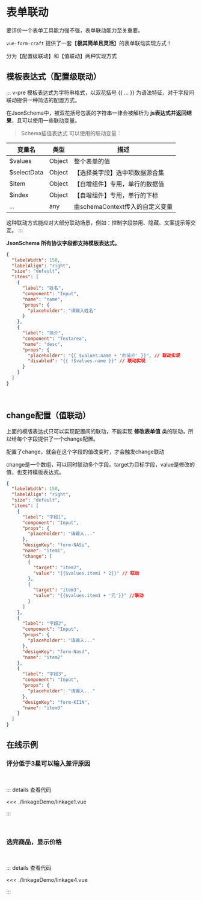 <script setup>
import Linkage from './linkageDemo/linkage.vue'
import Linkage1 from './linkageDemo/linkage1.vue'
import Linkage2 from './linkageDemo/linkage2.vue'
import Linkage3 from './linkageDemo/linkage3.vue'
import Linkage4 from './linkageDemo/linkage4.vue'
</script>

# 表单联动

要评价一个表单工具能力强不强，表单联动能力至关重要。

`vue-form-craft` 提供了一套【**极其简单且灵活**】的表单联动实现方式！

分为【配置级联动】和【值联动】两种实现方式

## 模板表达式（配置级联动）

::: v-pre
模板表达式为字符串格式，以双花括号 {{ ... }} 为语法特征，对于字段间联动提供一种简洁的配置方式。

在JsonSchema中，被双花括号包裹的字符串一律会被解析为 **js表达式并返回结果**，且可以使用一些联动变量。

> Schema插值表达式 可以使用的联动变量：

| 变量名      | 类型   | 描述                            |
| ----------- | ------ | ------------------------------- |
| $values     | Object | 整个表单的值                    |
| $selectData | Object | 【选择类字段】选中项数据源合集  |
| $item       | Object | 【自增组件】专用，单行的数据值  |
| $index      | Object | 【自增组件】专用，单行的下标    |
| ...         | any    | 由schemaContext传入的自定义变量 |

这种联动方式能应对大部分联动场景，例如：控制字段禁用、隐藏、文案提示等交互。
:::

**JsonSchema 所有协议字段都支持模板表达式。**

<Linkage/>

```json
{
  "labelWidth": 150,
  "labelAlign": "right",
  "size": "default",
  "items": [
    {
      "label": "姓名",
      "component": "Input",
      "name": "name",
      "props": {
        "placeholder": "请输入姓名"
      }
    },
    {
      "label": "简介",
      "component": "Textarea",
      "name": "desc",
      "props": {
        "placeholder": "{{ $values.name + '的简介' }}", // 联动实现
        "disabled": "{{ !$values.name }}" // 联动实现
      }
    }
  ]
}
```



<br/>

## change配置（值联动）

上面的模版表达式只可以实现配置间的联动，不能实现 **修改表单值** 类的联动，所以给每个字段提供了一个change配置。

配置了change，就会在这个字段的值改变时，才会触发change联动

change是一个数组，可以同时联动多个字段。target为目标字段，value是修改的值，也支持模版表达式。


<Linkage3/>

```json
{
  "labelWidth": 150,
  "labelAlign": "right",
  "size": "default",
  "items": [
    {
      "label": "字段1",
      "component": "Input",
      "props": {
        "placeholder": "请输入..."
      },
      "designKey": "form-NASi",
      "name": "item1",
      "change": [
        {
          "target": "item2",
          "value": "{{$values.item1 * 2}}" // 联动
        },
        {
          "target": "item3",
          "value": "{{$values.item1 + '元'}}" //联动
        }
      ]
    },
    {
      "label": "字段2",
      "component": "Input",
      "props": {
        "placeholder": "请输入..."
      },
      "designKey": "form-Nasd",
      "name": "item2"
    },
    {
      "label": "字段3",
      "component": "Input",
      "props": {
        "placeholder": "请输入..."
      },
      "designKey": "form-KI1N",
      "name": "item3"
    }
  ]
}
```


## 在线示例

### 评分低于3星可以输入差评原因

<br/>

<Linkage1/>

::: details 查看代码

<<< ./linkageDemo/linkage1.vue

:::


<br/>

### 选完商品，显示价格

<br/>

<Linkage4/>

::: details 查看代码

<<< ./linkageDemo/linkage4.vue

:::

